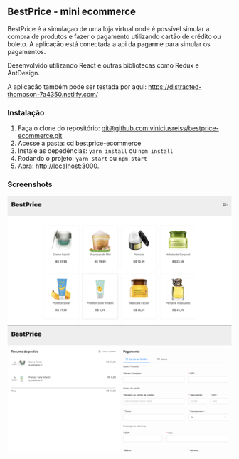 
## BestPrice - mini ecommerce

BestPrice é a simulaçao de uma loja virtual onde é possível simular a compra de produtos e fazer o pagamento utilizando cartāo de crédito ou boleto. 
A aplicaçāo está conectada a api da pagarme para simular os pagamentos.

Desenvolvido utilizando React e outras bibliotecas como Redux e AntDesign.

A aplicaçāo também pode ser testada por aqui: https://distracted-thompson-7a4350.netlify.com/

### Instalaçāo

1. Faça o clone do repositório: [git@github.com:viniciusreiss/bestprice-ecommerce.git](https://git@github.com:viniciusreiss/bestprice-ecommerce.git)
2. Acesse a pasta: cd bestprice-ecommerce
3. Instale as depedências: `yarn install` ou `npm install`
4. Rodando o projeto: `yarn start` ou `npm start`
5. Abra: [http://localhost:3000](http://localhost:3000).

### Screenshots

![1](./screenshots/desktop_shop.png)
![2](./screenshots/desktop-cart.png)

